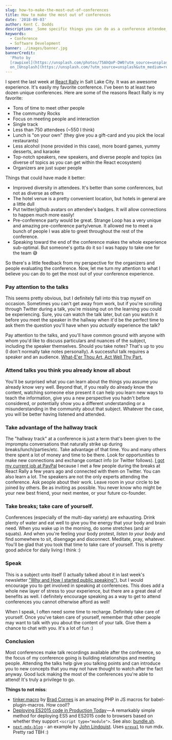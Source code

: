 ```yaml
---
slug: how-to-make-the-most-out-of-conferences
title: How to make the most out of conferences
date: '2018-09-03'
author: Kent C. Dodds
description: _Some specific things you can do as a conference attendee_
keywords:
  - Conference
  - Software Development
banner: ./images/banner.jpg
bannerCredit:
  'Photo by
  [rawpixel](https://unsplash.com/photos/75AhQoP-DW0?utm_source=unsplash&utm_medium=referral&utm_content=creditCopyText)
  on_[Unsplash](https://unsplash.com/?utm_source=unsplash&utm_medium=referral&utm_content=creditCopyText)'
---
```


I spent the last week at [React Rally](https://www.reactrally.com/) in Salt Lake
City. It was an awesome experience. It's easily my favorite conference. I've
been to at least two dozen unique conferences. Here are some of the reasons
React Rally is my favorite:

- Tons of time to meet other people
- The community Rocks
- Focus on meeting people and interaction
- Single track
- Less than 750 attendees (~550 I think)
- Lunch is "on your own" (they give you a gift-card and you pick the local
  restaurants)
- Less alcohol (none provided in this case), more board games, yummy desserts,
  and karaoke
- Top-notch speakers, new speakers, and diverse people and topics (as diverse of
  topics as you can get within the React ecosystem)
- Organizers are just super people

Things that could have made it better:

- Improved diversity in attendees. It's better than some conferences, but not as
  diverse as others
- The hotel venue is a pretty convenient location, but hotels in general are a
  little dull
- Put twitter/github avatars on attendee's badges. It will allow connections to
  happen much more easily!
- Pre-conference party would be great. Strange Loop has a very unique and
  amazing pre-conference party/venue. It allowed me to meet a bunch of people I
  was able to greet throughout the rest of the conference.
- Speaking toward the end of the conference makes the whole experience
  sub-optimal. But someone's gotta do it so I was happy to take one for the team
  😅

So there's a little feedback from my perspective for the organizers and people
evaluating the conference. Now, let me turn my attention to what I believe you
can do to get the most out of your conference experience.

### Pay attention to the talks

This seems pretty obvious, but I definitely fall into this trap myself on
occasion. Sometimes you can't get away from work, but if you're scrolling
through Twitter during a talk, you're missing out on the learning you could be
experiencing. Sure, you can watch the talk later, but can you watch it before
you meet the speaker in the hallway when it'd be the perfect time to ask them
the question you'll have when you _actually_ experience the talk?

Pay attention to the talks, and you'll have common ground with anyone with whom
you'd like to discuss particulars and nuances of the subject, including the
speaker themselves. Should you take notes? That's up to you (I don't normally
take notes personally). A successful talk requires a speaker and an audience.
[What-E'er Thou Art, Act Well Thy Part.](https://education.byu.edu/magazine/winter2016/act_well_thy_part)

### Attend talks you think you already know all about

You'll be surprised what you can learn about the things you assume you already
know very well. Beyond that, if you really do already know the content, watching
someone else present it can help you learn new ways to teach the information,
give you a new perspective you hadn't before considered, or potentially show you
a different understanding or a misunderstanding in the community about that
subject. Whatever the case, you will be better having listened and attended.

### Take advantage of the hallway track

The "hallway track" at a conference is just a term that's been given to the
impromptu conversations that naturally strike up during
breaks/lunch/parties/etc. Take advantage of that time. You and many others there
spent a lot of money and time to be there. Look for opportunities to make new
connections and exchange contact info (or Twitter follows).
[I got my current job at PayPal](https://github.com/kentcdodds/ama/issues/47)
because I met a few people during the breaks at React Rally a few years ago and
connected with them on Twitter. You can also learn a lot. The speakers are not
the only experts attending the conference. Ask people about their work. Leave
room in your circle to be joined by others. Be as inviting as possible. You
never know who might be your new best friend, your next mentee, or your future
co-founder.

### Take breaks; take care of yourself.

Conferences (especially of the multi-day variety) are exhausting. Drink plenty
of water and eat well to give you the energy that your body and brain need. When
you wake up in the morning, do some stretches (and air squats). And when you're
feeling your body protest, _listen to your body_ and find somewhere to sit,
disengage and disconnect. Meditate, pray, whatever. You'll be glad that you took
that time to take care of yourself. This is pretty good advice for daily living
I think :)

### Speak

This is a subject unto itself (I actually talked about it in last week's
newsletter
["Why and How I started public speaking"](https://blog.kentcdodds.com/why-and-how-i-started-public-speaking-d5ae78303707)),
but I would encourage you to get involved in speaking at conferences. This does
add a whole new layer of stress to your experience, but there are a great deal
of benefits as well. I definitely encourage speaking as a way to get to attend
conferences you cannot otherwise afford as well!

When I speak, I often need some time to recharge. Definitely take care of
yourself. Once you've taken care of yourself, remember that other people may
want to talk with you about the content of your talk. Give them a chance to chat
with you. It's a lot of fun :)

### Conclusion

Most conferences make talk recordings available after the conference, so the
focus of my conference going is building relationships and meeting people.
Attending the talks help give you talking points and can introduce you to new
concepts that you may not have thought to watch after the fact anyway. Good luck
making the most of the conferences you're able to attend! It's truly a privilege
to go.

**Things to not miss**:

- [tinker.macro](https://github.com/bradlc/tinker.macro) by
  [Brad Cornes](https://twitter.com/bradlc) is an amazing PHP in JS macros for
  babel-plugin-macros. How cool!?
- [Deploying ES2015 code in Production Today](https://philipwalton.com/articles/deploying-es2015-code-in-production-today/) — A
  remarkably simple method for deploying ES5 and ES2015 code to browsers based
  on whether they support `<script type="module">`. See also:
  [bundle.sh](https://bundle.sh/).
- [`next-mdx-blog`](https://github.com/johnlindquist/next-mdx-blog) - an
  example by [John Lindquist](https://twitter.com/johnlindquist). Uses
  [`preval`](https://github.com/kentcdodds/babel-plugin-preval) to run mdx.
  Pretty rad TBH :)
